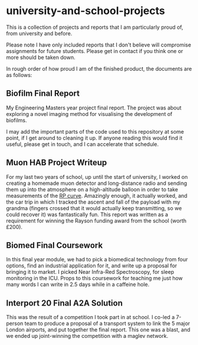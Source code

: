 # university-and-school-projects
This is a collection of projects and reports that I am particularly proud of, from university and before.

Please note I have only included reports that I don't believe will compromise assignments for future students. Please get in contact if you think one or more should be taken down.

In rough order of how proud I am of the finished product, the documents are as follows:

## Biofilm Final Report

My Engineering Masters year project final report. The project was about exploring a novel imaging method for visualising the development of biofilms.

I may add the important parts of the code used to this repository at some point, if I get around to cleaning it up. If anyone reading this would find it useful, please get in touch, and I can accelerate that schedule.

## Muon HAB Project Writeup

For my last two years of school, up until the start of university, I worked on creating a homemade muon detector and long-distance radio and sending them up into the atmosphere on a high-altitude balloon in order to take measurements of the [RP curve](https://spaceweatherarchive.com/2018/06/07/what-is-the-regener-pfotzer-maximum/ "What is the RP curve?"). Amazingly enough, it actually worked, and the car trip in which I tracked the ascent and fall of the payload with my grandma (fingers crossed that it would actually keep transmitting, so we could recover it) was fantastically fun. This report was written as a requirement for winning the Rayson funding award from the school (worth £200).

## Biomed Final Coursework

In this final year module, we had to pick a biomedical technology from four options, find an industrial application for it, and write up a proposal for bringing it to market. I picked Near Infra-Red Spectroscopy, for sleep monitoring in the ICU. Props to this coursework for teaching me just how many words I can write in 2.5 days while in a caffeine hole.

## Interport 20 Final A2A Solution

This was the result of a competition I took part in at school. I co-led a 7-person team to produce a proposal of a transport system to link the 5 major London airports, and put together the final report. This one was a blast, and we ended up joint-winning the competition with a maglev network.
